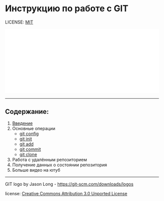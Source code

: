 # Инструкцию по работе с GIT
LICENSE: [MIT](./license.md "Читать")


![git-logo](./assets/git-logo-white.png)

---
## Содержание:
1. [Введение](./0begin.md "Изучить")
2. Основные операции
   * [git config](./1git-config.md "Изучить")
   * [git init](./2git-init.md "Изучить")
   * [git add](./3git-add.md "Изучить")
   * [git commit](./4git-commit.md "Изучить")
   * [git clone](./5git-clone.md "Изучить")
3. Работа с удалённым репозиторием
4. Получение данных о состоянии репозитория
5. Больше видео на ютуб

---
GIT logo by Jason Long - https://git-scm.com/downloads/logos

license: [Creative Commons Attribution 3.0 Unported License](https://creativecommons.org/licenses/by/3.0/)
